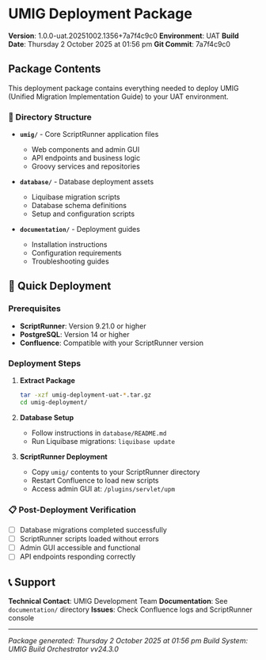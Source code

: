 # UMIG Deployment Package

**Version**: 1.0.0-uat.20251002.1356+7a7f4c9c0
**Environment**: UAT
**Build Date**: Thursday 2 October 2025 at 01:56 pm
**Git Commit**: 7a7f4c9c0

## Package Contents

This deployment package contains everything needed to deploy UMIG (Unified Migration Implementation Guide) to your UAT environment.

### 📁 Directory Structure

- **`umig/`** - Core ScriptRunner application files
  - Web components and admin GUI
  - API endpoints and business logic
  - Groovy services and repositories

- **`database/`** - Database deployment assets
  - Liquibase migration scripts
  - Database schema definitions
  - Setup and configuration scripts

- **`documentation/`** - Deployment guides
  - Installation instructions
  - Configuration requirements
  - Troubleshooting guides

## 🚀 Quick Deployment

### Prerequisites
- **ScriptRunner**: Version 9.21.0 or higher
- **PostgreSQL**: Version 14 or higher
- **Confluence**: Compatible with your ScriptRunner version

### Deployment Steps

1. **Extract Package**
   ```bash
   tar -xzf umig-deployment-uat-*.tar.gz
   cd umig-deployment/
   ```

2. **Database Setup**
   - Follow instructions in `database/README.md`
   - Run Liquibase migrations: `liquibase update`

3. **ScriptRunner Deployment**
   - Copy `umig/` contents to your ScriptRunner directory
   - Restart Confluence to load new scripts
   - Access admin GUI at: `/plugins/servlet/upm`

### 📋 Post-Deployment Verification

- [ ] Database migrations completed successfully
- [ ] ScriptRunner scripts loaded without errors
- [ ] Admin GUI accessible and functional
- [ ] API endpoints responding correctly

## 📞 Support

**Technical Contact**: UMIG Development Team
**Documentation**: See `documentation/` directory
**Issues**: Check Confluence logs and ScriptRunner console

---

*Package generated: Thursday 2 October 2025 at 01:56 pm*
*Build System: UMIG Build Orchestrator vv24.3.0*
